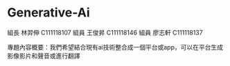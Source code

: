 # Generative-Ai
組長 林羿伸 C111118107
組員 王俊昇 C111118146
組員 廖志軒 C111118137

專題內容概要：我們希望結合現有ai技術整合成一個平台或app，可以在平台生成影像影片和聲音或進行翻譯
